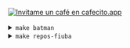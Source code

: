 [![Invitame un café en cafecito.app](https://cdn.cafecito.app/imgs/buttons/button_5.svg)](https://cafecito.app/fdelmazo)

<details>
<summary><code>make batman</code></summary>

<center>
<a href="http://fdelmazo.github.io/">
<img src="https://github.com/fdelmazo/fdelmazo/raw/master/batman.gif" />
</a>
</center>
</details>

<details>
<summary><code>make repos-fiuba</code></summary>

<div class="highlight highlight-zsh">
<pre>

-- -- -- -- -- -- -- -- -- -- -- -- -- -- -- -- - +---------------------------------------------+
-- -- -- -- -- -- -- -- -- -- -- -- -- -- -- -- - | Giladas de FIUBA que me gusta como quedaron |
-- -- -- -- -- -- -- -- -- -- -- -- -- -- -- -- - |                 [Lista entera][0]                |
-- -- -- -- -- -- -- -- -- -- -- -- -- -- -- -- - +---------------------------------------------+

-- -- -- -- -- -- -- -- -- -- -- -- -- -- -- -- -- -- -- +------------+     +-----------+
-- -- -- -- -- -- -- -- -- -- -- -- -- -- -- -- -- -- -- | [FIUBA-Plan][1] | --- | [FIUBA-Map][2] |
-- -- -- -- -- -- -- -- -- -- -- -- -- -- -- -- -- -- -- +------------+     +-----------+

+-------------------------------------------+     +----------------------------------------------+     +------------------------------------+
|                Física II A                |     |             Matemática Discreta              |     |    Algoritmos y Programación II    |
|           [(PDF bien armado...)][3]            | --> |          [(Demostraciones de final)][4]           | --> | [(Explicación División y Conquista)][5] |
+-------------------------------------------+     +----------------------------------------------+     +------------------------------------+

+-------------------------------------------+     +----------------------------------------------+     +------------------------------------+
|            Teoría de Algoritmos           |     |        Algoritmos y Programación III         |     |        Teoría de Lenguaje          |
|           [(Programación Dinámica)][6]         | --> | [(Rejunte de todos los finales desde el 2017)][7] | --> |       [(Proyecto Integrador)][8]        |
+-------------------------------------------+     +----------------------------------------------+     +------------------------------------+

+-------------------------------------------+     +----------------------------------------------+     +------------------------------------+
|         Estructura del Computador         |     |            Organización de Datos             |     |        Sistemas Operativos         |
| [(Herramienta para estudiar para el final)][9] |     |                    [(TPs)][10]                     |     |       [(Resumen para parcial)][12]       |
|                                           | --> |      [(Ejercicios de parcial resueltos)][11]       | --> |                                    |
+-------------------------------------------+     +----------------------------------------------+     +------------------------------------+


-- -- -- -- -- -- -- -- -- -- -- -- -- -- -- -- - +---------------------------------------------+
-- -- -- -- -- -- -- -- -- -- -- -- -- -- -- -- - |                 [¿Ya me recibí?][13]              |
-- -- -- -- -- -- -- -- -- -- -- -- -- -- -- -- - +---------------------------------------------+
</pre>
</div>

</details>

<!--
https://dot-to-ascii.ggerganov.com/
graph {
    rankdir = LR;
    "FIUBA-Plan" --  "FIUBA-Map"
}
graph {
    "Giladas de FIUBA que me gusta como quedaron"
}

digraph {
    rankdir = LR;

    "Física II A\n(PDF bien armado...)" -> "Matemática Discreta\n(Demostraciones de final)" -> "Algoritmos y Programación II\n(Explicación División y Conquista)"

    "Teoría de Lenguaje\n(Proyecto Integrador)" ->  "Algoritmos y Programación III\n(Rejunte de todos los finales desde el 2017)" -> "Teoría de Algoritmos\n(Programación dinámica)"

    "Estructura del Computador\n(Herramienta para estudiar para el final)" -> "Organización de Datos\n(TPs)\n(Ejercicios de parcial resueltos)" -> "Sistemas Operativos\n(Resumen para parcial)"

    "¿Ya me recibí?"
}
-->

[0]: https://github.com/FdelMazo?tab=repositories&q=fiuba
[1]: https://fdelmazo.github.io/FIUBA-Plan/
[2]: https://fdelmazo.github.io/FIUBA-Map/
[3]: https://gist.github.com/FdelMazo/a47f318d3111aaa63d09f445b5022024
[4]: https://gist.github.com/FdelMazo/e00d69fcfeaa2fe66a32cd44cf6d2672
[5]: https://gist.github.com/FdelMazo/838af5060c85b28e381ac21c02fbba08
[6]: https://gist.github.com/FdelMazo/691bdff48a9a4ecbc5d768b45b048b93
[7]: https://github.com/FdelMazo/7507-Algo3
[8]: https://github.com/FdelMazo/cl-aristid
[9]: https://fdelmazo.github.io/figure-610/
[10]: https://fdelmazo.github.io/7506-Datos/
[11]: https://crossnox.github.io/7506-OD2/
[12]: https://gist.github.com/FdelMazo/67b0a8e1be52e8f0045636ea15449d41
[13]: https://fdelmazo.github.io/yamerecibi/
